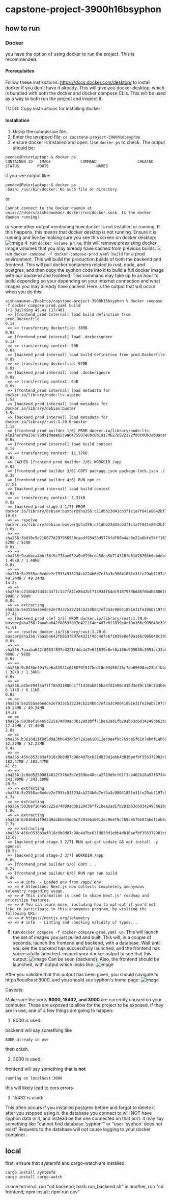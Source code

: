 # capstone-project-3900h16bsyphon

## how to run
### Docker
you have the option of using docker to run the project. This is recommended.
#### Prerequisites
Follow these instructions: https://docs.docker.com/desktop/ to install docker if you don't have it already. This will give you docker desktop, which is bundled with both the docker and docker compose CLIs. This will be used as a way to both run the project and inspect it.

TODO: Copy instructions for installing docker

#### Installation
1. Unzip the submission file.
2. Enter the unzipped file: `cd capstone-project-3900h16bsyphon`
3. ensure docker is installed and open. Use `docker ps` to check. The output should be:
```
peedee@PeterLaptop:~$ docker ps
CONTAINER ID   IMAGE             COMMAND                  CREATED      STATUS        PORTS                     NAMES
```
if you see output like:
```
peedee@PeterLaptop:~$ docker ps
-bash: /usr/bin/docker: No such file or directory
```
or
```
Cannot connect to the Docker daemon at unix:///Users/aishanauman/.docker/run/docker.sock. Is the docker daemon running?
```
or some other output mentioning how docker is not installed or running. If this happens, this means that docker desktop is not running. Ensure it is running and live by making sure you see this screen on docker desktop:
![image](https://github.com/unsw-cse-comp3900-9900-23T2/capstone-project-3900h16bsyphon/assets/64952797/1a976ce3-7490-4a9a-a6cd-db6b86f499fe)
4. run `docker volume prune`, this will remove preexisting docker image volumes that you may already have cached from previous builds.
5. run `docker compose -f docker-compose-prod.yaml build` for a prod environment. This will build the production builds of both the backend and frontend. This will pull docker containers related to rust, node, and postgres, and then copy the syphon code into it to build a full docker image with our backend and frontend. This command may take up to an hour to build depending on your depending on your internet connection and what images you may already have cached.
Here is the output that will occur when you do this:
```
aishanauman~/Desktop/capstone-project-3900h16bsyphon % docker compose -f docker-compose-prod.yaml build
[+] Building 45.4s (17/40)                                                                                                                                                                            
 => [frontend_prod internal] load build definition from prod.Dockerfile                                                                                                                          0.1s
 => => transferring dockerfile: 389B                                                                                                                                                             0.0s
 => [frontend_prod internal] load .dockerignore                                                                                                                                                  0.1s
 => => transferring context: 59B                                                                                                                                                                 0.0s
 => [backend_prod internal] load build definition from prod.Dockerfile                                                                                                                           0.0s
 => => transferring dockerfile: 970B                                                                                                                                                             0.0s
 => [backend_prod internal] load .dockerignore                                                                                                                                                   0.0s
 => => transferring context: 64B                                                                                                                                                                 0.0s
 => [frontend_prod internal] load metadata for docker.io/library/node:lts-alpine                                                                                                                 1.5s
 => [backend_prod internal] load metadata for docker.io/library/debian:buster                                                                                                                    3.5s
 => [backend_prod internal] load metadata for docker.io/library/rust:1.70.0-buster                                                                                                               3.1s
 => [frontend_prod builder 1/6] FROM docker.io/library/node:lts-alpine@sha256:93d91deea65c9a0475507e8bc8b1917d6278522322f00c00b3ab09cab6830060                                                   0.0s
 => [frontend_prod internal] load build context                                                                                                                                                  0.1s
 => => transferring context: 11.37kB                                                                                                                                                             0.0s
 => CACHED [frontend_prod builder 2/6] WORKDIR /app                                                                                                                                              0.0s
 => [frontend_prod builder 3/6] COPY package.json package-lock.json ./                                                                                                                           0.3s
 => [frontend_prod builder 4/6] RUN npm ci                                                                                                                                                      37.9s
 => [backend_prod internal] load build context                                                                                                                                                   0.0s
 => => transferring context: 3.31kB                                                                                                                                                              0.0s
 => [backend_prod stage-3 1/7] FROM docker.io/library/debian:buster@sha256:c21dbb23d41cb3f1c1a7f841e8642bf713934fb4dc5187979bd46f0b4b488616                                                     19.6s
 => => resolve docker.io/library/debian:buster@sha256:c21dbb23d41cb3f1c1a7f841e8642bf713934fb4dc5187979bd46f0b4b488616                                                                           0.0s
 => => sha256:3b830c5d210077d297956550caedf93430d5779fd786b4ac8e22a6bfe54ff162 529B / 529B                                                                                                       0.0s
 => => sha256:9eabbca4bbf36f9c778ae052a9e6796cda58ca5b714378fb81d78703b6abdda2 1.48kB / 1.48kB                                                                                                   0.0s
 => => sha256:5e2555ae6edde2e7933c533234cb224b6d7ef3a3c90041851e31fe29ab7197c9 49.24MB / 49.24MB                                                                                                14.2s
 => => sha256:c21dbb23d41cb3f1c1a7f841e8642bf713934fb4dc5187979bd46f0b4b488616 984B / 984B                                                                                                       0.0s
 => => extracting sha256:5e2555ae6edde2e7933c533234cb224b6d7ef3a3c90041851e31fe29ab7197c9                                                                                                       27.4s
 => [backend_prod chef 1/3] FROM docker.io/library/rust:1.70.0-buster@sha256:7aaaba642f8053f897e4221f4dc4d7e6f1839e0ef0a166c995048c3991cc33ac                                                   41.8s
 => => resolve docker.io/library/rust:1.70.0-buster@sha256:7aaaba642f8053f897e4221f4dc4d7e6f1839e0ef0a166c995048c3991cc33ac                                                                      0.0s
 => => sha256:7aaaba642f8053f897e4221f4dc4d7e6f1839e0ef0a166c995048c3991cc33ac 988B / 988B                                                                                                       0.0s
 => => sha256:9c843be39a7ce6a31931c628070f917bedf8e93d50f36c7de69698ae28bffbb4 1.38kB / 1.38kB                                                                                                   0.0s
 => => sha256:a2be394f4a77ff0a93180bdcff1d10ab875ba4fd1e80c415d3e49c136c733b6c 6.11kB / 6.11kB                                                                                                   0.0s
 => => sha256:5e2555ae6edde2e7933c533234cb224b6d7ef3a3c90041851e31fe29ab7197c9 49.24MB / 49.24MB                                                                                                14.2s
 => => sha256:503bef164a5c225a74d09ad3b129d3bff71bea2ad1fb291b63c6d342493b62ba 17.45MB / 17.45MB                                                                                                 2.8s
 => => sha256:b3816d11f9d5d9a3bb643dd5c7291e610012ec9eef9c769ce5f6107abdf1eb6d 52.22MB / 52.22MB                                                                                                 9.4s
 => => sha256:456c8535b3af918c9b8d87c98c4d7bc631d833d1ebb4d816aefbf356372983c6 183.47MB / 183.47MB                                                                                              41.8s
 => => sha256:2c0dd52509814612f378e3b7e359be40cca2719d9cf61f3ce462b18a57f8734c 243.80MB / 243.80MB                                                                                              28.5s
 => => extracting sha256:5e2555ae6edde2e7933c533234cb224b6d7ef3a3c90041851e31fe29ab7197c9                                                                                                        4.7s
 => => extracting sha256:503bef164a5c225a74d09ad3b129d3bff71bea2ad1fb291b63c6d342493b62ba                                                                                                        1.8s
 => => extracting sha256:b3816d11f9d5d9a3bb643dd5c7291e610012ec9eef9c769ce5f6107abdf1eb6d                                                                                                        7.7s
 => => extracting sha256:456c8535b3af918c9b8d87c98c4d7bc631d833d1ebb4d816aefbf356372983c6                                                                                                       12.0s
 => [backend_prod stage-3 2/7] RUN apt-get update && apt install -y openssl                                                                                                                     10.5s
 => [backend_prod stage-3 3/7] WORKDIR /app                                                                                                                                                      0.0s
 => [frontend_prod builder 5/6] COPY . .                                                                                                                                                         0.2s 
 => [frontend_prod builder 6/6] RUN npm run build                                                                                                                                                5.4s 
 => => # info  - Loaded env from /app/.env                                                                                                                                                            
 => => # Attention: Next.js now collects completely anonymous telemetry regarding usage.                                                                                                              
 => => # This information is used to shape Next.js' roadmap and prioritize features.                                                                                                                  
 => => # You can learn more, including how to opt-out if you'd not like to participate in this anonymous program, by visiting the following URL:                                                      
 => => # https://nextjs.org/telemetry                                                                                                                                                                
 => => # info  - Linting and checking validity of types...                                                                                                                                           
```

6. run `docker compose -f docker-compose-prod.yaml up`. This will launch the set of images you just pulled and built. This will, in a couple of seconds, launch the frontend and backend, with a database. Wait until you see the backend has successfully launched, and the frontend has successfully launched. inspect your docker output to see that this output:
![image](https://github.com/unsw-cse-comp3900-9900-23T2/capstone-project-3900h16bsyphon/assets/64952797/19517e0a-a37a-4f66-805f-83d73b2fefbb)
Can be seen (backend).
Also, the frontend should be launched, with output which looks like:
![image](https://github.com/unsw-cse-comp3900-9900-23T2/capstone-project-3900h16bsyphon/assets/64952797/4eb17ea0-eccc-485c-b479-9edcd390d8d4)

After you validate that this output has been given, you should navigate to http://localhost:3000, and you should see syphon's home page:
![image](https://github.com/unsw-cse-comp3900-9900-23T2/capstone-project-3900h16bsyphon/assets/64952797/97b9dca6-ed56-4b0c-b4c8-84f3c4549bcf)


Caveats:

Make sure the ports **8000, 15432, and 3000** are currently unused on your computer. These are exposed to allow
for the project to be exposed. If they are in use, one of a few things are going to happen:


1. 8000 is used:

backend will say something like
```
ADDR already in use
```
then crash.

2. 3000 is used:

frontend will say something that is **not**
```
running on localhost:3000
```
this will likely lead to cors errors.

3. 15432 is used:


This often occurs if you installed postgres before and forgot to delete it after you stopped using it. 
the database you connect to will NOT have syphon data in it, and instead be the one connected on that port. 
it may say something like "cannot find database 'syphon'" or "user 'syphon' does not exist"
Requests to the database will not cause logging to your docker container.

## local
first, ensure that systemfd and cargo-watch are installed:
```
cargo install systemfd
cargo install cargo-watch
```
in one terminal, run "cd backend; bash run_backend.sh"
in another, run "cd frontend; npm install; npm run dev"

